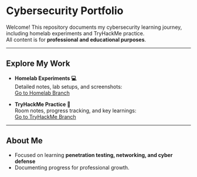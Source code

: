 # Cybersecurity Portfolio

Welcome! This repository documents my cybersecurity learning journey, including homelab experiments and TryHackMe practice.  
All content is for **professional and educational purposes**.

---

## Explore My Work

- **Homelab Experiments 💻**  
  Detailed notes, lab setups, and screenshots:  
  [Go to Homelab Branch](https://github.com/Jclearns98/CyberSecurity-Homelab-/blob/homelab/README.md)

- **TryHackMe Practice 🏫**  
  Room notes, progress tracking, and key learnings:  
  [Go to TryHackMe Branch](https://github.com/Jclearns98/CyberSecurity-Homelab-/blob/tryhackmelabs/README.md)

---

## About Me

- Focused on learning **penetration testing, networking, and cyber defense**  
- Documenting progress for professional growth.
